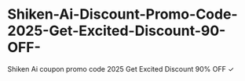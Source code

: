# Shiken-Ai-Discount-Promo-Code-2025-Get-Excited-Discount-90-OFF-
Shiken Ai coupon promo code 2025 Get Excited Discount 90% OFF ✓
